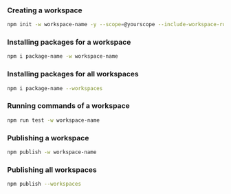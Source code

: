 ### Creating a workspace

```bash
npm init -w workspace-name -y --scope=@yourscope --include-workspace-root
```

### Installing packages for a workspace

```bash
npm i package-name -w workspace-name
```

### Installing packages for all workspaces

```bash
npm i package-name --workspaces
```

### Running commands of a workspace

```bash
npm run test -w workspace-name
```

### Publishing a workspace

```bash
npm publish -w workspace-name
```

### Publishing all workspaces

```bash
npm publish --workspaces
```
